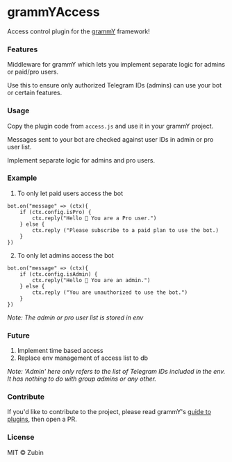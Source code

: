 # grammYAccess

Access control plugin for the [grammY](https://github.com/grammyjs/grammy) framework!

### Features

Middleware for grammY which lets you implement separate logic for admins or paid/pro users.

Use this to ensure only authorized Telegram IDs (admins) can use your bot or certain features.

### Usage

Copy the plugin code from ```access.js``` and use it in your grammY project.

Messages sent to your bot are checked against user IDs in admin or pro user list.

Implement separate logic for admins and pro users.

### Example

1. To only let paid users access the bot

```node
bot.on("message" => (ctx){
    if (ctx.config.isPro) {
        ctx.reply("Hello 👋 You are a Pro user.")
    } else {
        ctx.reply ("Please subscribe to a paid plan to use the bot.)
    }
})
```

2. To only let admins access the bot

```node
bot.on("message" => (ctx){
    if (ctx.config.isAdmin) {
        ctx.reply("Hello 👋 You are an admin.")
    } else {
        ctx.reply ("You are unauthorized to use the bot.")
    }
})
```

_Note: The admin or pro user list is stored in env_

### Future

1. Implement time based access
2. Replace env management of access list to db

_Note: 'Admin' here only refers to the list of Telegram IDs included in the env. It has nothing to do with group admins or any other._

### Contribute

If you'd like to contribute to the project, please read grammY's [guide to plugins](https://grammy.dev/plugins/guide.html), then open a PR.

### License

MIT  ©️ Zubin